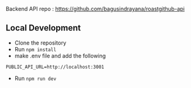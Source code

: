 Backend API repo : https://github.com/bagusindrayana/roastgithub-api

## Local Development
- Clone the repository
- Run `npm install`
- make .env file and add the following
```
PUBLIC_API_URL=http://localhost:3001
```
- Run `npm run dev`